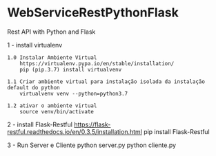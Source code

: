 # WebServiceRestPythonFlask
Rest API with Python and Flask

1 - install virtualenv

    1.0 Instalar Ambiente Virtual
        https://virtualenv.pypa.io/en/stable/installation/
        pip (pip.3.7) install virtualvenv

    1.1 Criar ambiente virtual para instalação isolada da instalação default do python 
        virtualvenv venv --python=python3.7

    1.2 ativar o ambiente virtual
        source venv/bin/activate

2 - install Flask-Restful
    https://flask-restful.readthedocs.io/en/0.3.5/installation.html
    pip install Flask-Restful
    

3 - Run Server e Cliente
    python server.py
    python cliente.py